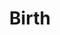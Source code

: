 ---
title: Birth
longTitle: 'Birth'
tags:
- gccommon
french:
- "[[Naissance]]"
relatedTerm:
- "[[Birth certificates]]"
usedFor:
- "[[Childbirth]]"
---